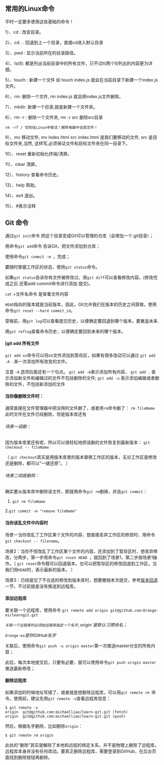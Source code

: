 ## 常用的Linux命令

平时一定要多使用这些基础的命令！

1）、cd : 改变目录。

2）、cd . . 回退到上一个目录，直接cd进入默认目录

3）、pwd : 显示当前所在的目录路径。

4）、ls(ll):  都是列出当前目录中的所有文件，只不过ll(两个ll)列出的内容更为详细。

5）、touch : 新建一个文件 如 touch index.js 就会在当前目录下新建一个index.js文件。

6）、rm:  删除一个文件, rm index.js 就会把index.js文件删除。

7）、mkdir:  新建一个目录,就是新建一个文件夹。

8）、rm -r :  删除一个文件夹, rm -r src 删除src目录

```
rm -rf / 切勿在Linux中尝试！删除电脑中全部文件！
```

9）、mv 移动文件, mv index.html src index.html 是我们要移动的文件, src 是目标文件夹,当然, 这样写,必须保证文件和目标文件夹在同一目录下。

10）、reset 重新初始化终端/清屏。

11）、clear 清屏。

12）、history 查看命令历史。

13）、help 帮助。

14）、exit 退出。

15）、#表示注释



## Git 命令

 通过`git init`命令 把这个目录变成Git可以管理的仓库（会增加一个.git目录）；

用命令`git add`命令 告诉Git，把文件添加到仓库； 

使用命令`git commit -m `，完成；

要随时掌握工作区的状态，使用`git status`命令。

如果`git status`告诉你有文件被修改过，用`git diff`可以查看修改内容。(修改完成之后 还需add commit命令进行添加 提交)。

`cat` +文件名命令 是查看文件内容

`HEAD`指向的版本就是当前版本，因此，Git允许我们在版本的历史之间穿梭，使用命令`git reset --hard commit_id`。

穿梭前，用`git log`可以查看提交历史，以便确定要回退到哪个版本。要重返未来.

用`git reflog`查看命令历史，以便确定要回到未来的哪个版本。

#### [git add 所有文件

`git add xx`命令可以将xx文件添加到暂存区，如果有很多改动可以通过 `git add -A .`来一次添加所有改变的文件。

注意 `-A` 选项后面还有一个句点。 `git add -A`表示添加所有内容， `git add .` 表示添加新文件和编辑过的文件不包括删除的文件; `git add -u` 表示添加编辑或者删除的文件，不包括新添加的文件

#### 当你像删除文件时：

​	 通常直接在文件管理器中把没用的文件删了，或者用`rm`命令删了： `rm fileName` 此时文件在文件已经删除，但是版本库还有

###### 场景一误删： 

因为版本库里还有呢，所以可以很轻松地把误删的文件恢复到最新版本： `git checkout -- fileName`

（ `git checkout`其实是用版本库里的版本替换工作区的版本，无论工作区是修改还是删除，都可以“一键还原”。 ）

###### 场景二彻底删除：

 确实要从版本库中删除该文件，那就用命令`git rm`删掉，并且`git commit`：

1. `git rm fileName`  	

2.`git commit -m "remove fileName"`





#### 当你该乱文件中内容时

场景一当你改乱了工作区某个文件的内容，想直接丢弃工作区的修改时，用命令`git checkout -- filename`。

场景2：当你不但改乱了工作区某个文件的内容，还添加到了暂存区时，想丢弃修改，分两步，第一步用命令`git reset HEAD `，就回到了场景1，第二步按场景1操作。（ `git reset`命令既可以回退版本，也可以把暂存区的修改回退到工作区。当我们用`HEAD`时，表示最新的版本。 ）

场景3：已经提交了不合适的修改到版本库时，想要撤销本次提交，参考[版本回退](https://www.liaoxuefeng.com/wiki/896043488029600/897013573512192)一节，不过前提是没有推送到远程库。



#### 添加远程库

 要关联一个远程库，使用命令  `git remote add origin git@github.com:Orange-es/learngit.git`

 *`关联一个远程库时必须给远程库指定一个名字,`origin`是默认习惯命名；* 

*`Orange-es`是你GitHub名字*

关联后，使用命令`git push -u origin master`第一次推送master分支的所有内容；

此后，每次本地提交后，只要有必要，就可以使用命令`git push origin master`推送最新修改；

#### 删除远程库

如果添加的时候地址写错了，或者就是想删除远程库，可以用`git remote rm `命令。使用前，建议先用`git remote -v`查看远程库信息：

```
$ git remote -v
origin  git@github.com:michaelliao/learn-git.git (fetch)
origin  git@github.com:michaelliao/learn-git.git (push)
```

然后，根据名字删除，比如删除`origin`：

```
$ git remote rm origin
```

此处的“删除”其实是解除了本地和远程的绑定关系，并不是物理上删除了远程库。远程库本身并没有任何改动。要真正删除远程库，需要登录到GitHub，在后台页面找到删除按钮再删除。

